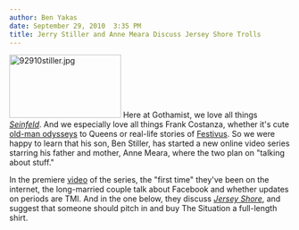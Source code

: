 ```yaml
---
author: Ben Yakas
date: September 29, 2010  3:35 PM
title: Jerry Stiller and Anne Meara Discuss Jersey Shore Trolls
---
```


<p><span class="mt-enclosure mt-enclosure-image" style="display: inline;"> <img alt="92910stiller.jpg" src="https://web.archive.org/web/20110811104159im_/http://gothamist.com/attachments/byakas/92910stiller.jpg" width="200" height="113" class="image-left"> </span>Here at Gothamist, we love all things <a href="https://web.archive.org/web/20110811104159/http://gothamist.com/tags/seinfeld"><em>Seinfeld</em></a>. And we especially love all things Frank Costanza, whether it&apos;s cute <a href="https://web.archive.org/web/20110811104159/http://gothamist.com/2010/08/31/video_frank_costanza_visiting_astor.php">old-man odysseys</a> to Queens or real-life stories of <a href="https://web.archive.org/web/20110811104159/http://gothamist.com/2009/12/23/happy_festivus_everyone.php">Festivus</a>. So we were happy to learn that his son, Ben Stiller, has started a new online video series starring his father and mother, Anne Meara, where the two plan on &quot;talking about stuff.&quot; </p>

<p>In the premiere <a href="https://web.archive.org/web/20110811104159/http://video.yahoo.com/network/102532345">video</a> of the series, the &quot;first time&quot; they&apos;ve been on the internet, the long-married couple talk about Facebook and whether updates on periods are TMI. And in the one below, they discuss <a href="https://web.archive.org/web/20110811104159/http://gothamist.com/tags/jerseyshore"><em>Jersey Shore</em></a>, and suggest that someone should pitch in and buy The Situation a full-length shirt.</p>
